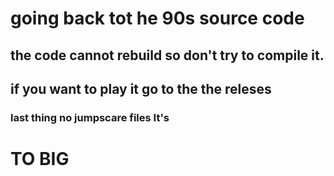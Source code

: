 # going back tot he 90s source code
## the code cannot rebuild so don't try to compile it.
## if you want to play it go to the the releses
### last thing no jumpscare files It's
# TO BIG
